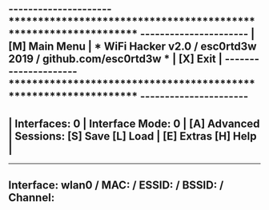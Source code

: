 ---------------------    ****************************************************************    ----------------------
|  [M] Main Menu    |    * WiFi Hacker v2.0  /  esc0rtd3w 2019  /  github.com/esc0rtd3w *    | [X] Exit           |
---------------------    ****************************************************************    ----------------------
-------------------------------------------------------------------------------------------------------------------
| Interfaces: 0  |  Interface Mode: 0  |  [A] Advanced  |  Sessions: [S] Save  [L] Load  |  [E] Extras  [H] Help  |
-------------------------------------------------------------------------------------------------------------------
-------------------------------------------------------------------------------------------------------------------
Interface: wlan0 / MAC:  / ESSID:  / BSSID:  / Channel:
-------------------------------------------------------------------------------------------------------------------

